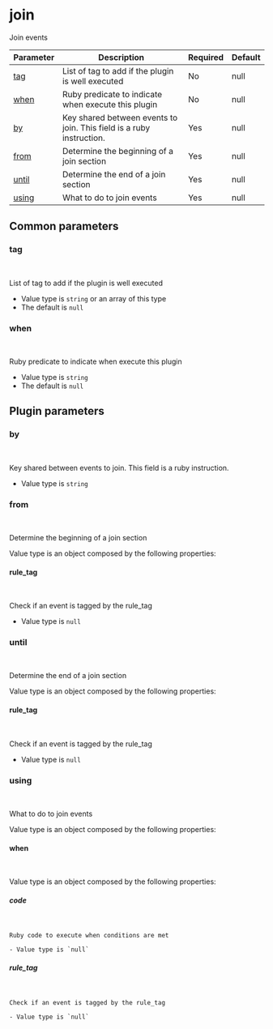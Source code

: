 # join <Badge type='tip' text='community' vertical='top' />

Join events

| Parameter | Description | Required | Default |
|---|---|---|---|
| [tag](#tag) | List of tag to add if the plugin is well executed | No | null
| [when](#when) | Ruby predicate to indicate when execute this plugin | No | null
| [by](#by) | Key shared between events to join. This field is a ruby instruction. | Yes | null
| [from](#from) | Determine the beginning of a join section | Yes | null
| [until](#until) | Determine the end of a join section | Yes | null
| [using](#using) | What to do to join events | Yes | null

## Common parameters
### tag
<br/>
<Badge type=warning text=optional vertical=bottom />

List of tag to add if the plugin is well executed
- Value type is `string` or an array of this type
- The default is `null`

### when
<br/>
<Badge type=warning text=optional vertical=bottom />

Ruby predicate to indicate when execute this plugin
- Value type is `string`
- The default is `null`

## Plugin parameters
### by
<br/>
<Badge type=tip text=required vertical=bottom />

Key shared between events to join. This field is a ruby instruction.
- Value type is `string`

### from
<br/>
<Badge type=tip text=required vertical=bottom />

Determine the beginning of a join section

Value type is an object composed by the following properties: 
#### rule_tag

<br/>
<Badge type=tip text=required vertical=bottom />

  Check if an event is tagged by the rule_tag

  - Value type is `null`

### until
<br/>
<Badge type=tip text=required vertical=bottom />

Determine the end of a join section

Value type is an object composed by the following properties: 
#### rule_tag

<br/>
<Badge type=tip text=required vertical=bottom />

  Check if an event is tagged by the rule_tag

  - Value type is `null`

### using
<br/>
<Badge type=tip text=required vertical=bottom />

What to do to join events

Value type is an object composed by the following properties: 
#### when

<br/>
<Badge type=tip text=required vertical=bottom />


Value type is an object composed by the following properties: 
##### code

<br/>
<Badge type=tip text=required vertical=bottom />

    Ruby code to execute when conditions are met

    - Value type is `null`
##### rule_tag

<br/>
<Badge type=tip text=required vertical=bottom />

    Check if an event is tagged by the rule_tag

    - Value type is `null`

